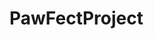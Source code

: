 # PawFectProject

<!-- ABOUT PROJECT -->
<!--
Bu, https://templatesjungle.com/ tarafından sunulan ücretsiz bir HTML CSS şablonudur.
Bu şablonu bir başlangıç şablonu olarak kullanabilir ve ihtiyaçlarınıza göre düzenlemeye başlayabilirsiniz.

Kod tutarlıdır ve iyi bir kodlama standardı izlendiği için kolayca bakım yapılabilir. Herkesin kolayca anlayabilmesini ve kendi gereksinimlerine göre değiştirebilmesini istiyoruz. Bu şablonları sağlamaktaki asıl amaç, başlamadan önce üzerinde çalışabileceğiniz bir şey sunmaktır.

Önizleme URL'si:
https://demo.templatesjungle.com/foodmart/

HEM KİŞİSEL HEM TİCARİ KULLANIM İÇİN ÜCRETSİZDİR

Bu HTML Şablonu, TemplatesJungle.com tarafından sağlanmaktadır ve altbilgideki bize ait kredi bağlantısını kaldırmadığınız sürece hem kişisel hem de ticari projelerde ücretsiz olarak kullanılabilir.

Ancak, No Attribution (Atıf Yok) sürümünü satın alarak kredi bağlantısını kaldırabilirsiniz.

HAKLAR

Kişisel projelerinizde ve ticari projelerinizde kullanabilirsiniz.

Şablonu değiştirebilir ve müşterilerinize satabilirsiniz.

YASAKLAR

TemplatesJungle.com'a geri bağlantı veren kredi bağlantısını kaldıramazsınız.

Şablonu olduğu gibi (ücretli veya ücretsiz) yeniden satamaz veya dağıtamazsınız.

Pazar yerlerinde satılmak üzere premium şablonlar, temalar veya başka ürünler oluşturmak için kullanamazsınız.

Ücretsiz kaynağı blogunuzda paylaşmak isterseniz, orijinal TemplatesJungle.com kaynak sayfasına yönlendirmelisiniz.

İndirme dosyasını kendi web sitenizde barındıramazsınız.

DESTEK

Şablondaki hataları veya bug'ları bize bildirmek için bizimle iletişime geçebilirsiniz. Ücretsiz bir kaynak olmasına rağmen bunları en kısa sürede düzeltmeye çalışacağız.

Gelecekteki indirmelerde ne görmek istediğinizi bize bildirmekten çekinmeyin. Bir sonraki ücretsiz kaynağı oluştururken kesinlikle bunu dikkate alacağız.

KREDİLER VE REFERANSLAR

Bootstrap: https://getbootstrap.com/

Stok Fotoğraflar:
https://unsplash.com/
https://www.freepik.com/
https://www.pexels.com/

Fontlar: Google Fonts - https://fonts.google.com/

İkonlar: https://icon-sets.iconify.design/

Bootstrap Framework: https://getbootstrap.com/

JQuery Eklentileri:
Swiper Slider - https://swiperjs.com/
Chocolat.js – Ücretsiz Lightbox Eklentisi - http://chocolat.insipi.de/
Magnific Lightbox - https://github.com/dimsemenov/Magnific-Popup

TemplatesJungle.com'dan indirdiğiniz için teşekkür ederiz!

Umarım bu çeviri işinize yarar! Başka bir şeye ihtiyacınız olursa bana bildirin. 😊 -->
